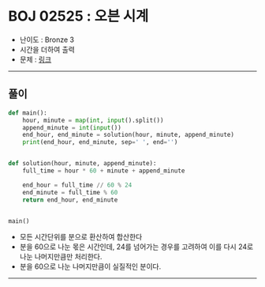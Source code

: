 # BOJ 02525 : 오븐 시계
- 난이도 : Bronze 3
- 시간을 더하여 출력
- 문제 : [링크](https://www.acmicpc.net/problem/2525)

---  

## 풀이
```python
def main():
    hour, minute = map(int, input().split())
    append_minute = int(input())
    end_hour, end_minute = solution(hour, minute, append_minute)
    print(end_hour, end_minute, sep=' ', end='')


def solution(hour, minute, append_minute):
    full_time = hour * 60 + minute + append_minute

    end_hour = full_time // 60 % 24
    end_minute = full_time % 60
    return end_hour, end_minute


main()

```
- 모든 시간단위를 분으로 환산하여 합산한다
- 분을 60으로 나눈 몫은 시간인데, 24를 넘어가는 경우를 고려하여 이를 다시 24로 나눈 나머지만큼만 처리한다.
- 분을 60으로 나눈 나머지만큼이 실질적인 분이다.

---
